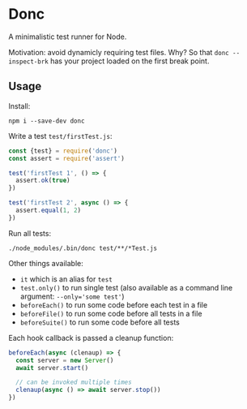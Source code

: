 # Donc

A minimalistic test runner for Node.

Motivation: avoid dynamicly requiring test files. Why? So that `donc --inspect-brk` has your project loaded on the first break point.

## Usage

Install:

    npm i --save-dev donc

Write a test `test/firstTest.js`:

```javascript
const {test} = require('donc')
const assert = require('assert')

test('firstTest 1', () => {
  assert.ok(true)
})

test('firstTest 2', async () => {
  assert.equal(1, 2)
})
```

Run all tests:

    ./node_modules/.bin/donc test/**/*Test.js

Other things available:

- `it` which is an alias for `test`
- `test.only()` to run single test (also available as a command line argument: `--only='some test'`)
- `beforeEach()` to run some code before each test in a file
- `beforeFile()` to run some code before all tests in a file
- `beforeSuite()` to run some code before all tests

Each hook callback is passed a cleanup function:

```javascript
beforeEach(async (clenaup) => {
  const server = new Server()
  await server.start()

  // can be invoked multiple times
  clenaup(async () => await server.stop())
})
```
